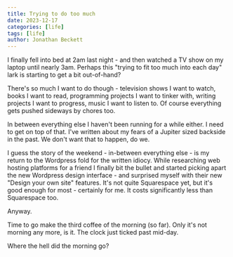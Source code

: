```yaml
---
title: Trying to do too much
date: 2023-12-17
categories: [life]
tags: [life]
author: Jonathan Beckett
---
```


I finally fell into bed at 2am last night - and then watched a TV show on my laptop until nearly 3am. Perhaps this "trying to fit too much into each day" lark is starting to get a bit out-of-hand?

There's so much I want to do though - television shows I want to watch, books I want to read, programming projects I want to tinker with, writing projects I want to progress, music I want to listen to. Of course everything gets pushed sideways by chores too.

In between everything else I haven't been running for a while either. I need to get on top of that. I've written about my fears of a Jupiter sized backside in the past. We don't want that to happen, do we.

I guess the story of the weekend - in-between everything else - is my return to the Wordpress fold for the written idiocy. While researching web hosting platforms for a friend I finally bit the bullet and started picking apart the new Wordpress design interface - and surprised myself with their new "Design your own site" features. It's not quite Squarespace yet, but it's good enough for most - certainly for me. It costs significantly less than Squarespace too.

Anyway.

Time to go make the third coffee of the morning (so far). Only it's not morning any more, is it. The clock just ticked past mid-day.

Where the hell did the morning go?
